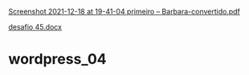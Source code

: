 [Screenshot 2021-12-18 at 19-41-04 primeiro – Barbara-convertido.pdf](https://github.com/Bah1522/wordpress_04/files/7740090/Screenshot.2021-12-18.at.19-41-04.primeiro.Barbara-convertido.pdf)

[desafio 45.docx](https://github.com/Bah1522/wordpress_04/files/7740099/desafio.45.docx)
# wordpress_04
